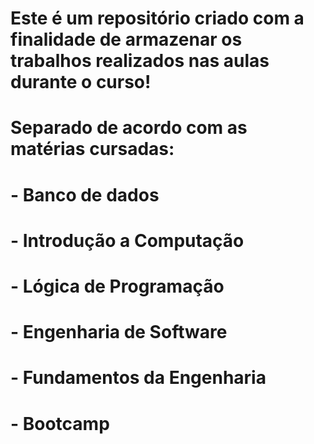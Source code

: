 # Este é um repositório criado com a finalidade de armazenar os trabalhos realizados nas aulas durante o curso!
# Separado de acordo com as matérias cursadas:
# - Banco de dados
#  - Introdução a Computação
#  - Lógica de Programação
#  - Engenharia de Software
#  - Fundamentos da Engenharia
#  - Bootcamp

